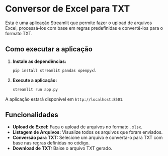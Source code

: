 # Conversor de Excel para TXT

Esta é uma aplicação Streamlit que permite fazer o upload de arquivos Excel, processá-los com base em regras predefinidas e convertê-los para o formato TXT.

## Como executar a aplicação

1.  **Instale as dependências:**

    ```bash
    pip install streamlit pandas openpyxl
    ```

2.  **Execute a aplicação:**

    ```bash
    streamlit run app.py
    ```

A aplicação estará disponível em `http://localhost:8501`.

## Funcionalidades

*   **Upload de Excel:** Faça o upload de arquivos no formato `.xlsx`.
*   **Listagem de Arquivos:** Visualize todos os arquivos que foram enviados.
*   **Conversão para TXT:** Selecione um arquivo e converta-o para TXT com base nas regras definidas no código.
*   **Download de TXT:** Baixe o arquivo TXT gerado.